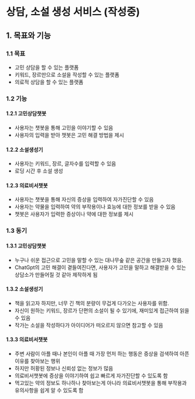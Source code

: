# 상담, 소설 생성 서비스 (작성중)

## 1. 목표와 기능
### 1.1 목표
- 고민 상담을 할 수 있는 플랫폼
- 키워드, 장르만으로 소설을 작성할 수 있는 플랫폼
- 의료적 상담을 할 수 있는 플랫폼

### 1.2 기능
#### 1.2.1 고민상담챗봇
- 사용자는 챗봇을 통해 고민을 이야기할 수 있음
- 사용자의 입력을 받아 챗봇은 고민 해결 방법을 제시
#### 1.2.2 소설생성기
- 사용자는 키워드, 장르, 글자수를 입력할 수 있음
- 로딩 시간 후 소설 생성
#### 1.2.3 의료비서챗봇
- 사용자는 챗봇을 통해 자신의 증상을 입력하여 자가진단할 수 있음
- 사용자는 약물을 입력하여 약의 부작용이나 효능에 대한 정보를 받을 수 있음
- 챗봇은 사용자가 입력한 증상이나 약에 대한 정보를 제시

### 1.3 동기
#### 1.3.1 고민상담챗봇
- 누구나 쉬운 접근으로 고민을 말할 수 있는 대나무숲 같은 공간을 만들고자 했음.
- ChatGpt의 고민 해결이 곁들여진다면, 사용자가 고민을 말하고 해결받을 수 있는 상담소가 만들어질 것 같아 제작하게 됨
#### 1.3.2 소설생성기
- 책을 읽고자 하지만, 너무 긴 책의 분량이 무겁게 다가오는 사용자를 위함.
- 자신이 원하는 키워드, 장르가 단편의 소설이 될 수 있기에, 재미있게 접근하여 읽을 수 있음
- 작가는 소설을 작성하다가 아이디어가 떠오르지 않으면 참고할 수 있음
#### 1.3.3 의료비서챗봇
- 주변 사람이 아플 때나 본인이 아플 때 가장 먼저 하는 행동은 증상을 검색하여 아픈 이유를 찾아보는 행위
- 하지만 허황된 정보나 신뢰성 없는 정보가 많음
- 의료비서챗봇에 증상을 이야기하여 쉽고 빠르게 자가진단할 수 있도록 함
- 먹고있는 약의 정보도 하나하나 찾아보는게 아니라 의료비서챗봇을 통해 부작용과 유의사항을 쉽게 알 수 있도록 함

